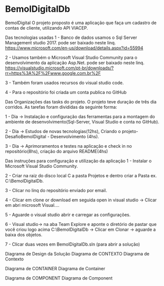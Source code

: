 # BemolDigitalDb
BemolDigital
O projeto proposto é uma aplicação que faça um cadastro de contas de cliente, utilizando API VIACEP.

Das tecnologias usadas
1 - Banco de dados usamos o Sql Server Management studio 2017. pode ser baixado neste linq. https://www.microsoft.com/en-us/download/details.aspx?id=55994

2 - Usamos também o Microsoft Visual Studio Community para o desenvolvimento da aplicação Asp.Net. pode ser baixado neste linq. https://visualstudio.microsoft.com/pt-br/downloads/?rr=https%3A%2F%2Fwww.google.com.br%2F

3 - Também foram usados recursos do visual studio code.

4 - Para o repositório foi criada um conta publica no GitHub

Das Organizações das tasks do projeto.
O projeto teve duração de três dia corridos. As tarefas foram divididas da seguinte forma:

1 - Dia -> Instalação e configuração das ferramentas para a montagem do ambiente de desenvolvimento(Sql-Server, Visual Studio e conta no GitHub).

2 - Dia -> Estudos de novas tecnologias(12hs), Criando o projeto- DesafioBemolDigital - Desenvolvimento (4hs).

3 - Dia -> Aprimoramentos e testes na aplicação e check in no repositório(8hs), criação do arquivo README(4hs)

Das instruções para configuração e utilização da aplicação
1 - Instalar o Microsoft Visual Studio Community.

2 - Criar na raiz do disco local C a pasta Projetos e dentro criar a Pasta ex. C:\BemolDigitalDb.

3 - Clicar no linq do repositório enviado por email.

4 - Clicar em clone or download em seguida open in visual studio -> Clicar em abri microsoft Visual....

5 - Aguarde o visual studio abrir e carregar as configurações.

6 - Visual studio-> na aba Team Explore e aponte o diretório de pastar que você criou logo acima C:\BemolDigitalDb -> Clicar em Clonar -> aguarde a baixa dos objetos.

7 - Clicar duas vezes em BemolDigitalDb.sln (para abrir a solução)

Diagrama de Design da Solução
Diagrama de CONTEXTO
Diagrama de Contexto

Diagrama de CONTAINER
Diagrama de Container

Diagrama de COMPONENT
Diagrama de Component
